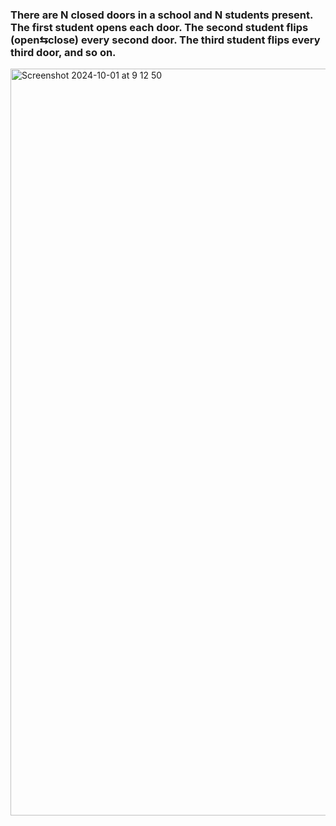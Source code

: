 ###  There are N closed doors in a school and N students present. The first student opens each door. The second student flips (open⇆close) every second door. The third student flips every third door, and so on. 
<img width="1195" alt="Screenshot 2024-10-01 at 9 12 50" src="https://github.com/user-attachments/assets/0bb4d89f-769b-4b9b-85d4-c2ef2b1bed8a">
